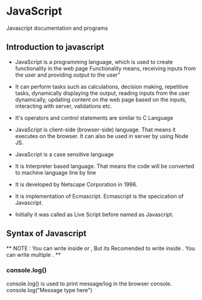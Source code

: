 # JavaScript
Javascript documentation and programs  
  
## Introduction to javascript   

* JavaScript is a programming language, which is used to create functionality in the web page
Functionality means, receiving inputs from the user and providing output to the user"  
  
* It can perform tasks such as calculations, decision making, repetitive tasks, dynamically displaying
the output, reading inputs from the user dynamically, updating content on the web page based on
the inputs, interacting with server, validations etc.  

* It's operators and control statements are similar to C Language 

* JavaScript is client-side (browser-side) language. That means it executes on the browser. It can also  be used in server by using Node JS.  

* JavaScript is a case sensitive language  

* It is Interpreter based language. That means the code will be converted to machine language line by line  
* It is developed by Netscape Corporation in 1996.  
* It is implementation of Ecmascript. Ecmascript is the specication of Javascript.  
* Initially it was called as Live Script before named as Javascript.  

## Syntax of Javascript  
<script type "text/javascript">  
// Your Javascript codes are here  
</script>  
  
** NOTE : You can write <script> </script> inside <head> or <body>, But its Recomended to write inside <body>  </body> . You can write multiple  <Script> </script>. **  
  
### console.log()  
console.log() is used to print message/log in the browser console.  
console.log("Message type here")  
  
    

